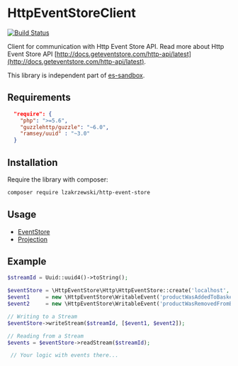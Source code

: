 # HttpEventStoreClient
[![Build Status](https://travis-ci.org/lzakrzewski/http-event-store.svg?branch=master)](https://travis-ci.org/lzakrzewski/http-event-store)

Client for communication with Http Event Store API.
Read more about Http Event Store API [http://docs.geteventstore.com/http-api/latest](http://docs.geteventstore.com/http-api/latest).

This library is independent part of [es-sandbox](https://github.com/lzakrzewski/es-sandbox).

Requirements
------------
```json
  "require": {
    "php": ">=5.6",
    "guzzlehttp/guzzle": "~6.0",
    "ramsey/uuid" : "~3.0"
  }
```

Installation
--------
Require the library with composer:

```sh
composer require lzakrzewski/http-event-store
```

Usage
--------
- [EventStore](doc/event-store.md)
- [Projection](doc/projection.md)

Example
--------
```php
$streamId = Uuid::uuid4()->toString();

$eventStore = \HttpEventStore\Http\HttpEventStore::create('localhost', '2113');
$event1     = new \HttpEventStore\WritableEvent('productWasAddedToBasket', ['productId' => 'product1', 'name' => 'Teapot']);
$event2     = new \HttpEventStore\WritableEvent('productWasRemovedFromBasket', ['productId' => 'product1']);

// Writing to a Stream
$eventStore->writeStream($streamId, [$event1, $event2]);

// Reading from a Stream
$events = $eventStore->readStream($streamId);

 // Your logic with events there...
```
